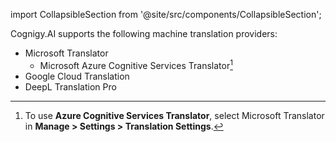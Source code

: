 import CollapsibleSection from '@site/src/components/CollapsibleSection';

Cognigy.AI supports the following machine translation providers:

- Microsoft Translator
    - Microsoft Azure Cognitive Services Translator[^*]
- Google Cloud Translation
- DeepL Translation Pro

[^*]: To use **Azure Cognitive Services Translator**, select Microsoft Translator in **Manage > Settings > Translation Settings**.